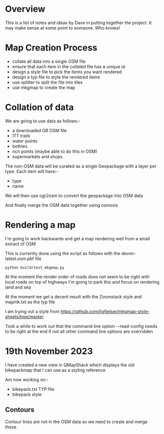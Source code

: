 # Overview

This is a list of notes and ideas by Dave in putting together the project. It may make sense at some point to someone. Who knows!

# Map Creation Process

- collate all data into a single OSM file
- ensure that each item in the collated file has a unique id
- design a style file to pick the items you want rendered
- design a typ file to style the rendered items
- use splitter to split the file into tiles
- use mkgmap to create the map

# Collation of data

We are going to use data as follows:-

- a downloaded GB OSM file
- ITT trails
- water points
- bothies
- ncn points (maybe able to do this in OSM)
- supermarkets and shops

The non-OSM data will be curated as a single Geopackage with a layer per type. Each item will have:-

- type
- name

We will then use ogr2osm to convert the geopackage into OSM data 

And finally merge the OSM data together using osmosis

# Rendering a map

I'm going to work backwards and get a map rendering well from a small extract of OSM

This is currently done using the script as follows with the devon-latest.osm.pbf file

```commandline
python build/test_mkgmap.py
```

At the moment the render order of roads does not seem to be right with local roads on top of highways
I'm going to park this and focus on rendering land and sea

At the moment we get a decent result with the Zoomstack style and mapnik.txt as the typ file

I am trying out a style from https://github.com/ligfietser/mkgmap-style-sheets/tree/master

Took a while to work out that the command line option --read-config needs to be right at the end
if not all other command line options are overridden

# 19th November 2023

I have created a new view in QMapShack which displays the old bikepackmap that I can use as a styling reference

Am now working on:-

- bikepack.txt TYP file
- bikepack style

## Contours

Contour lines are not in the OSM data so we need to create and merge these
